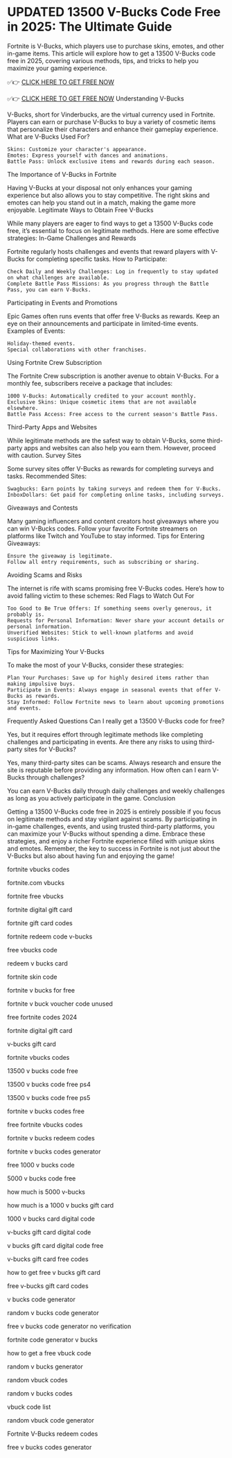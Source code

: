 # UPDATED 13500 V-Bucks Code Free in 2025: The Ultimate Guide

Fortnite is V-Bucks, which players use to purchase skins, emotes, and other in-game items. This article will explore how to get a 13500 V-Bucks code free in 2025, covering various methods, tips, and tricks to help you maximize your gaming experience.

✅👉 [CLICK HERE TO GET FREE NOW](https://appbitly.com/Fortnite-V-Bucks-2025)

✅👉 [CLICK HERE TO GET FREE NOW](https://appbitly.com/Fortnite-V-Bucks-2025)
Understanding V-Bucks

V-Bucks, short for Vinderbucks, are the virtual currency used in Fortnite. Players can earn or purchase V-Bucks to buy a variety of cosmetic items that personalize their characters and enhance their gameplay experience.
What are V-Bucks Used For?

    Skins: Customize your character's appearance.
    Emotes: Express yourself with dances and animations.
    Battle Pass: Unlock exclusive items and rewards during each season.

The Importance of V-Bucks in Fortnite

Having V-Bucks at your disposal not only enhances your gaming experience but also allows you to stay competitive. The right skins and emotes can help you stand out in a match, making the game more enjoyable.
Legitimate Ways to Obtain Free V-Bucks

While many players are eager to find ways to get a 13500 V-Bucks code free, it’s essential to focus on legitimate methods. Here are some effective strategies:
In-Game Challenges and Rewards

Fortnite regularly hosts challenges and events that reward players with V-Bucks for completing specific tasks.
How to Participate:

    Check Daily and Weekly Challenges: Log in frequently to stay updated on what challenges are available.
    Complete Battle Pass Missions: As you progress through the Battle Pass, you can earn V-Bucks.

Participating in Events and Promotions

Epic Games often runs events that offer free V-Bucks as rewards. Keep an eye on their announcements and participate in limited-time events.
Examples of Events:

    Holiday-themed events.
    Special collaborations with other franchises.

Using Fortnite Crew Subscription

The Fortnite Crew subscription is another avenue to obtain V-Bucks. For a monthly fee, subscribers receive a package that includes:

    1000 V-Bucks: Automatically credited to your account monthly.
    Exclusive Skins: Unique cosmetic items that are not available elsewhere.
    Battle Pass Access: Free access to the current season's Battle Pass.

Third-Party Apps and Websites

While legitimate methods are the safest way to obtain V-Bucks, some third-party apps and websites can also help you earn them. However, proceed with caution.
Survey Sites

Some survey sites offer V-Bucks as rewards for completing surveys and tasks.
Recommended Sites:

    Swagbucks: Earn points by taking surveys and redeem them for V-Bucks.
    InboxDollars: Get paid for completing online tasks, including surveys.

Giveaways and Contests

Many gaming influencers and content creators host giveaways where you can win V-Bucks codes. Follow your favorite Fortnite streamers on platforms like Twitch and YouTube to stay informed.
Tips for Entering Giveaways:

    Ensure the giveaway is legitimate.
    Follow all entry requirements, such as subscribing or sharing.

Avoiding Scams and Risks

The internet is rife with scams promising free V-Bucks codes. Here’s how to avoid falling victim to these schemes:
Red Flags to Watch Out For

    Too Good to Be True Offers: If something seems overly generous, it probably is.
    Requests for Personal Information: Never share your account details or personal information.
    Unverified Websites: Stick to well-known platforms and avoid suspicious links.

Tips for Maximizing Your V-Bucks

To make the most of your V-Bucks, consider these strategies:

    Plan Your Purchases: Save up for highly desired items rather than making impulsive buys.
    Participate in Events: Always engage in seasonal events that offer V-Bucks as rewards.
    Stay Informed: Follow Fortnite news to learn about upcoming promotions and events.

Frequently Asked Questions
Can I really get a 13500 V-Bucks code for free?

Yes, but it requires effort through legitimate methods like completing challenges and participating in events.
Are there any risks to using third-party sites for V-Bucks?

Yes, many third-party sites can be scams. Always research and ensure the site is reputable before providing any information.
How often can I earn V-Bucks through challenges?

You can earn V-Bucks daily through daily challenges and weekly challenges as long as you actively participate in the game.
Conclusion

Getting a 13500 V-Bucks code free in 2025 is entirely possible if you focus on legitimate methods and stay vigilant against scams. By participating in in-game challenges, events, and using trusted third-party platforms, you can maximize your V-Bucks without spending a dime. Embrace these strategies, and enjoy a richer Fortnite experience filled with unique skins and emotes. Remember, the key to success in Fortnite is not just about the V-Bucks but also about having fun and enjoying the game!

fortnite vbucks codes

fortnite.com vbucks

fortnite free vbucks

fortnite digital gift card​

fortnite gift card codes​

fortnite redeem code v-bucks

free vbucks code

redeem v bucks card

fortnite skin code

fortnite v bucks for free

fortnite v buck voucher code unused

free fortnite codes 2024

fortnite digital gift card

v-bucks gift card

fortnite vbucks codes

13500 v bucks code free

13500 v bucks code free ps4

13500 v bucks code free ps5

fortnite v bucks codes free

free fortnite vbucks codes

fortnite v bucks redeem codes

fortnite v bucks codes generator

free 1000 v bucks code

5000 v bucks code free

how much is 5000 v-bucks

how much is a 1000 v bucks gift card

1000 v bucks card digital code

v-bucks gift card digital code

v bucks gift card digital code free

v-bucks gift card free codes

how to get free v bucks gift card

free v-bucks gift card codes

v bucks code generator

random v bucks code generator

free v bucks code generator no verification

fortnite code generator v bucks

how to get a free vbuck code

random v bucks generator

random vbuck codes

random v bucks codes

vbuck code list

random vbuck code generator

Fortnite V-Bucks redeem codes

free v bucks codes generator
